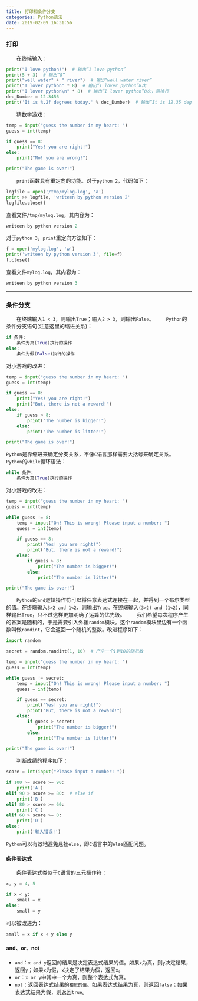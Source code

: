 ```yaml
---
title: 打印和条件分支
categories: Python语法
date: 2019-02-09 16:31:56
---
```

### 打印

&emsp;&emsp;在终端输入：<!--more-->

``` python
print("I love python!")  # 输出“I love python”
print(5 + 3)  # 输出“8”
print("well water" + " river")  # 输出“well water river”
print("I lover python" * 8)  # 输出“I lover python”8次
print("I lover python\n" * 8)  # 输出“I lover python”8次，带换行
dec_Dumber = 12.3456
print('It is %.2f degrees today.' % dec_Dumber)  # 输出“It is 12.35 degrees today.”
```

&emsp;&emsp;猜数字游戏：

``` python
temp = input("guess the number in my heart: ")
guess = int(temp)

if guess == 8:
    print("Yes! you are right!")
else:
    print("No! you are wrong!")

print("The game is over!")
```

&emsp;&emsp;`print`函数具有重定向的功能。对于`python 2`，代码如下：

``` python
logfile = open('/tmp/mylog.log', 'a')
print >> logfile, 'writeen by python version 2'
logfile.close()
```

查看文件`/tmp/mylog.log`，其内容为：

``` python
writeen by python version 2
```

对于`python 3`，`print`重定向方法如下：

``` python
f = open('mylog.log', 'w')
print('writeen by python version 3', file=f)
f.close()
```

查看文件`mylog.log`，其内容为：

``` python
writeen by python version 3
```


---

### 条件分支

&emsp;&emsp;在终端输入`1 < 3`，则输出`True`；输入`2 > 3`，则输出`False`。
&emsp;&emsp;`Python`的条件分支语句(注意这里的缩进关系)：

``` python
if 条件:
    条件为真(True)执行的操作
else:
    条件为假(False)执行的操作
```

对小游戏的改进：

``` python
temp = input("guess the number in my heart: ")
guess = int(temp)

if guess == 8:
    print("Yes! you are right!")
    print("But, there is not a reward!")
else:
    if guess > 8:
        print("The number is bigger!")
    else:
        print("The number is litter!")

print("The game is over!")
```

`Python`是靠缩进来确定分支关系，不像`C`语言那样需要大括号来确定关系。
&emsp;&emsp;`Python`的`while`循环语法：

``` python
while 条件:
    条件为真(True)执行的操作
```

对小游戏的改进：

``` python
temp = input("guess the number in my heart: ")
guess = int(temp)

while guess != 8:
    temp = input("Oh! This is wrong! Please input a number: ")
    guess = int(temp)

    if guess == 8:
        print("Yes! you are right!")
        print("But, there is not a reward!")
    else:
        if guess > 8:
            print("The number is bigger!")
        else:
            print("The number is litter!")

print("The game is over!")
```

&emsp;&emsp;`Python`的`and`逻辑操作符可以将任意表达式连接在一起，并得到一个布尔类型的值。在终端输入`3>2 and 1<2`，则输出`True`。在终端输入`(3>2) and (1<2)`，同样输出`True`，只不过这样更加明确了运算的优先级。
&emsp;&emsp;我们希望每次程序产生的答案是随机的，于是需要引入外援`random`模块。这个`random`模块里边有一个函数叫做`randint`，它会返回一个随机的整数。改进程序如下：

``` python
import random

secret = random.randint(1, 10)  # 产生一个1到10的随机数

temp = input("guess the number in my heart: ")
guess = int(temp)

while guess != secret:
    temp = input("Oh! This is wrong! Please input a number: ")
    guess = int(temp)

    if guess == secret:
        print("Yes! you are right!")
        print("But, there is not a reward!")
    else:
        if guess > secret:
            print("The number is bigger!")
        else:
            print("The number is litter!")

print("The game is over!")
```

&emsp;&emsp;判断成绩的程序如下：

``` python
score = int(input("Please input a number: "))

if 100 >= score >= 90:
    print('A')
elif 90 > score >= 80:  # else if
    print('B')
elif 80 > score >= 60:
    print('C')
elif 60 > score >= 0:
    print('D')
else:
    print('输入错误!')
```

`Python`可以有效地避免悬挂`else`，即`C`语言中的`else`匹配问题。

#### 条件表达式

&emsp;&emsp;条件表达式类似于`C`语言的三元操作符：

``` python
x, y = 4, 5

if x < y:
    small = x
else:
    small = y
```

可以被改进为：

``` python
small = x if x < y else y
```

#### and、or、not

- `and`：`x and y`返回的结果是决定表达式结果的值。如果`x`为真，则`y`决定结果，返回`y`；如果`x`为假，`x`决定了结果为假，返回`x`。
- `or`：`x or y`中其中一个为真，则整个表达式为真。
- `not`：返回表达式结果的`相反的值`。如果表达式结果为真，则返回`false`；如果表达式结果为假，则返回`true`。